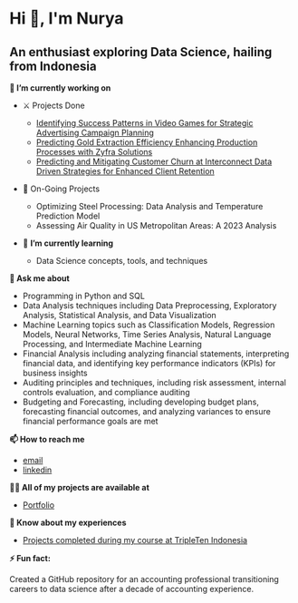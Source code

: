 # Hi 👋, I'm Nurya

## An enthusiast exploring Data Science, hailing from Indonesia

**🔭 I’m currently working on**
  - ⚔️ Projects Done
    - [Identifying Success Patterns in Video Games for Strategic Advertising Campaign Planning](https://github.com/nuryaningsih/CodeCraftedAtTripleTen/blob/main/5_Identifying_Success_Patterns_in_Video_Games_for_Strategic_Advertising_Campaign_Planning.ipynb)
    - [Predicting Gold Extraction Efficiency Enhancing Production Processes with Zyfra Solutions](https://github.com/nuryaningsih/CodeCraftedAtTripleTen/blob/main/10_Predicting_Gold_Extraction_Efficiency_Enhancing_Production_Processes_with_Zyfra_Solutions.ipynb)
    - [Predicting and Mitigating Customer Churn at Interconnect Data Driven Strategies for Enhanced Client Retention](https://github.com/nuryaningsih/CodeCraftedAtTripleTen/blob/main/Predicting_and_Mitigating_Customer_Churn_at_Interconnect_Data_Driven_Strategies_for_Enhanced_Client_Retention.ipynb)
  - 🚧 On-Going Projects
    - Optimizing Steel Processing: Data Analysis and Temperature Prediction Model
    - Assessing Air Quality in US Metropolitan Areas: A 2023 Analysis

- 🌱 **I’m currently learning**
  - Data Science concepts, tools, and techniques

**💬 Ask me about**
- Programming in Python and SQL
- Data Analysis techniques including Data Preprocessing, Exploratory Analysis, Statistical Analysis, and Data Visualization
- Machine Learning topics such as Classification Models, Regression Models, Neural Networks, Time Series Analysis, Natural Language Processing, and Intermediate Machine Learning
- Financial Analysis including analyzing financial statements, interpreting financial data, and identifying key performance indicators (KPIs) for business insights
- Auditing principles and techniques, including risk assessment, internal controls evaluation, and compliance auditing
- Budgeting and Forecasting, including developing budget plans, forecasting financial outcomes, and analyzing variances to ensure financial performance goals are met

**📫 How to reach me**
- [email](nuryaningsih14@gmail.com)
- [linkedin](https://www.linkedin.com/in/nuryaningsih/)

**👨‍💻 All of my projects are available at**
- [Portfolio](https://nuryaningsih.github.io/Nury_Portofolio/)

**📄 Know about my experiences**
  - [Projects completed during my course at TripleTen Indonesia](https://github.com/nuryaningsih/CodeCraftedAtTripleTen)


**⚡ Fun fact:**

Created a GitHub repository for an accounting professional transitioning careers to data science after a decade of accounting experience.

